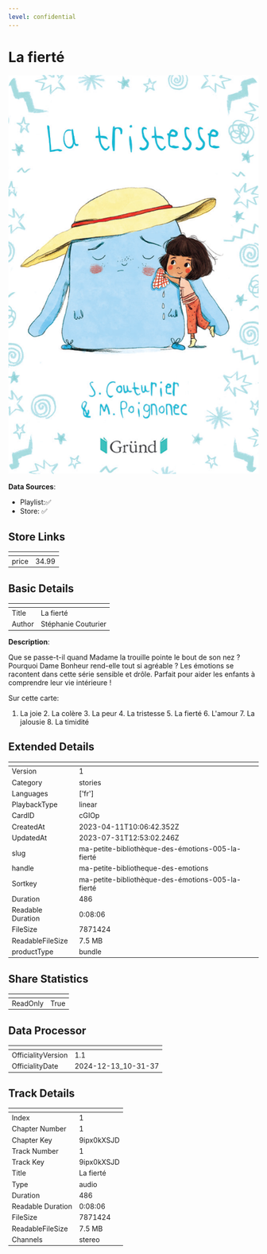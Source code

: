 ```yaml
---
level: confidential
---
```

# La fierté

![card_[cGIOp].png](../../img/cards/card_[cGIOp].png)

**Data Sources**: 

- Playlist:✅
- Store: ✅


## Store Links

| <!-- --> | <!-- --> |
| - | - |
| price | 34.99 |


## Basic Details

| <!-- --> | <!-- --> |
| - | - |
| Title | La fierté |
| Author | Stéphanie Couturier |

**Description**:

Que se passe-t-il quand Madame la trouille pointe le bout de son nez ? Pourquoi Dame Bonheur rend-elle tout si agréable ? Les émotions se racontent dans cette série sensible et drôle. Parfait pour aider les enfants à comprendre leur vie intérieure !   

Sur cette carte: 

1. La joie 2. La colère 3. La peur 4. La tristesse 5. La fierté 6. L'amour 7. La jalousie 8. La timidité


## Extended Details

| <!-- --> | <!-- --> |
| - | - |
| Version | 1 |
| Category | stories |
| Languages | ['fr'] |
| PlaybackType | linear |
| CardID | cGIOp |
| CreatedAt | 2023-04-11T10:06:42.352Z |
| UpdatedAt | 2023-07-31T12:53:02.246Z |
| slug | ma-petite-bibliothèque-des-émotions-005-la-fierté |
| handle | ma-petite-bibliotheque-des-emotions |
| Sortkey | ma-petite-bibliothèque-des-émotions-005-la-fierté |
| Duration | 486 |
| Readable Duration | 0:08:06 |
| FileSize | 7871424 |
| ReadableFileSize | 7.5 MB |
| productType | bundle |


## Share Statistics

| <!-- --> | <!-- --> |
| - | - |
| ReadOnly | True |


## Data Processor

| <!-- --> | <!-- --> |
| - | - |
| OfficialityVersion | 1.1
| OfficialityDate | 2024-12-13_10-31-37


## Track Details

| <!-- --> | <!-- --> |
| - | - |
| Index | 1 |
| Chapter Number | 1 |
| Chapter Key | 9ipx0kXSJD |
| Track Number | 1 |
| Track Key | 9ipx0kXSJD |
| Title | La fierté |
| Type | audio |
| Duration | 486 |
| Readable Duration | 0:08:06 |
| FileSize | 7871424 |
| ReadableFileSize | 7.5 MB |
| Channels | stereo |

